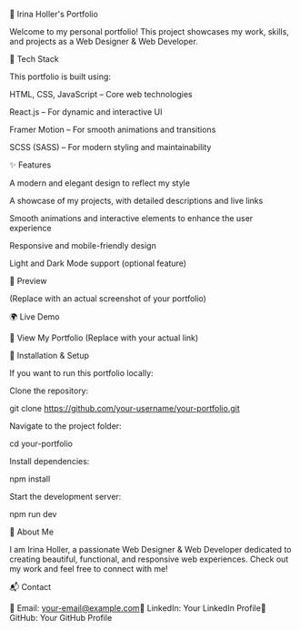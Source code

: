 🎨 Irina Holler's Portfolio

Welcome to my personal portfolio! This project showcases my work, skills, and projects as a Web Designer & Web Developer.

🚀 Tech Stack

This portfolio is built using:

HTML, CSS, JavaScript – Core web technologies

React.js – For dynamic and interactive UI

Framer Motion – For smooth animations and transitions

SCSS (SASS) – For modern styling and maintainability

✨ Features

A modern and elegant design to reflect my style

A showcase of my projects, with detailed descriptions and live links

Smooth animations and interactive elements to enhance the user experience

Responsive and mobile-friendly design

Light and Dark Mode support (optional feature)

📸 Preview

 (Replace with an actual screenshot of your portfolio)

🌍 Live Demo

🔗 View My Portfolio (Replace with your actual link)

📂 Installation & Setup

If you want to run this portfolio locally:

Clone the repository:

git clone https://github.com/your-username/your-portfolio.git

Navigate to the project folder:

cd your-portfolio

Install dependencies:

npm install

Start the development server:

npm run dev

🎯 About Me

I am Irina Holler, a passionate Web Designer & Web Developer dedicated to creating beautiful, functional, and responsive web experiences. Check out my work and feel free to connect with me!

📬 Contact

📧 Email: your-email@example.com💼 LinkedIn: Your LinkedIn Profile📂 GitHub: Your GitHub Profile